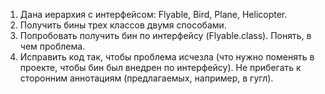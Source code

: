 1.	Дана иерархия с интерфейсом: Flyable, Bird, Plane, Helicopter.
2.	Получить бины трех классов двумя способами.
3.	Попробовать получить бин по интерфейсу (Flyable.class). Понять, в чем проблема.
4.	Исправить код так, чтобы проблема исчезла (что нужно поменять в проекте, чтобы бин был внедрен по интерфейсу).
      Не прибегать к сторонним аннотациям (предлагаемых, например, в гугл).